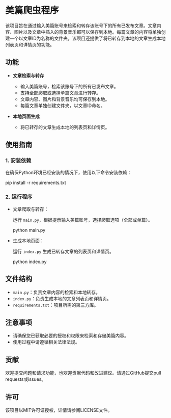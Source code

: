 # 美篇爬虫程序

该项目旨在通过输入美篇账号来检索和转存该账号下的所有已发布文章。文章内容、图片以及文章中插入的背景音乐都可以保存到本地。每篇文章的内容将单独创建一个以文章ID为名称的文件夹。该项目还提供了将已转存到本地的文章生成本地列表页和详情页的功能。

## 功能

- **文章检索与转存**
  - 输入美篇账号，检索该账号下的所有已发布文章。
  - 支持全部爬取或选择单篇文章进行转存。
  - 文章内容、图片和背景音乐均可保存到本地。
  - 每篇文章单独创建文件夹，以文章ID命名。

- **本地页面生成**
  - 将已转存的文章生成本地的列表页和详情页。

## 使用指南

### 1. 安装依赖

在确保Python环境已经安装的情况下，使用以下命令安装依赖：

pip install -r requirements.txt


### 2. 运行程序

- 文章爬取与转存：

  运行 `main.py`，根据提示输入美篇账号，选择爬取选项（全部或单篇）。

  
  python main.py
  


- 生成本地页面：

  运行 `index.py` 生成已转存文章的列表页和详情页。

  
  python index.py
  


## 文件结构

- `main.py`：负责文章内容的检索和本地转存。
- `index.py`：负责生成本地的文章列表页和详情页。
- `requirements.txt`：项目所需的第三方库。

## 注意事项

- 请确保您已获取必要的授权和权限来检索和存储美篇内容。
- 使用过程中请遵循相关法律法规。

## 贡献

欢迎提交问题和请求功能，也欢迎贡献代码和改进建议。请通过GitHub提交pull requests或issues。

## 许可

该项目以MIT许可证授权，详情请参阅LICENSE文件。